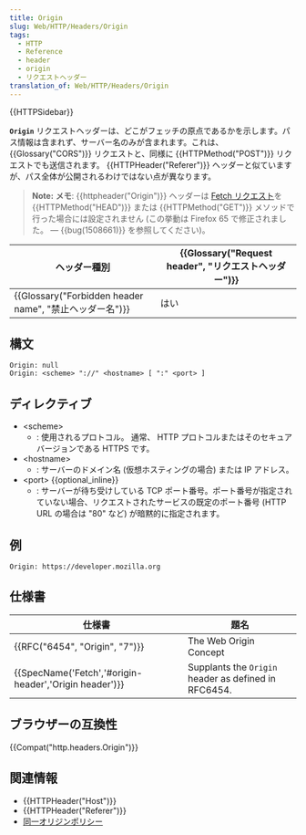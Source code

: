 ```yaml
---
title: Origin
slug: Web/HTTP/Headers/Origin
tags:
  - HTTP
  - Reference
  - header
  - origin
  - リクエストヘッダー
translation_of: Web/HTTP/Headers/Origin
---
```

{{HTTPSidebar}}

**`Origin`** リクエストヘッダーは、どこがフェッチの原点であるかを示します。パス情報は含まれず、サーバー名のみが含まれます。これは、 {{Glossary("CORS")}} リクエストと、同様に {{HTTPMethod("POST")}} リクエストでも送信されます。 {{HTTPHeader("Referer")}} ヘッダーと似ていますが、パス全体が公開されるわけではない点が異なります。

> **Note:** **メモ**: {{httpheader("Origin")}} ヘッダーは [Fetch リクエスト](/ja/docs/Web/API/WindowOrWorkerGlobalScope/fetch)を {{HTTPMethod("HEAD")}} または {{HTTPMethod("GET")}} メソッドで行った場合には設定されません (この挙動は Firefox 65 で修正されました。 — {{bug(1508661)}} を参照してください)。

| ヘッダー種別                                                                         | {{Glossary("Request header", "リクエストヘッダー")}} |
| ------------------------------------------------------------------------------------ | -------------------------------------------------------------------------------- |
| {{Glossary("Forbidden header name", "禁止ヘッダー名")}} | はい                                                                             |

## 構文

    Origin: null
    Origin: <scheme> "://" <hostname> [ ":" <port> ]

## ディレクティブ

- \<scheme>
  - : 使用されるプロトコル。 通常、 HTTP プロトコルまたはそのセキュアバージョンである HTTPS です。
- \<hostname>
  - : サーバーのドメイン名 (仮想ホスティングの場合) または IP アドレス。
- \<port> {{optional_inline}}
  - : サーバーが待ち受けしている TCP ポート番号。ポート番号が指定されていない場合、リクエストされたサービスの既定のポート番号 (HTTP URL の場合は "80" など) が暗黙的に指定されます。

## 例

    Origin: https://developer.mozilla.org

## 仕様書

| 仕様書                                                                   | 題名                                                 |
| ------------------------------------------------------------------------ | ---------------------------------------------------- |
| {{RFC("6454", "Origin", "7")}}                                 | The Web Origin Concept                               |
| {{SpecName('Fetch','#origin-header','Origin header')}} | Supplants the `Origin` header as defined in RFC6454. |

## ブラウザーの互換性

{{Compat("http.headers.Origin")}}

## 関連情報

- {{HTTPHeader("Host")}}
- {{HTTPHeader("Referer")}}
- [同一オリジンポリシー](/ja/docs/Web/Security/Same-origin_policy)
